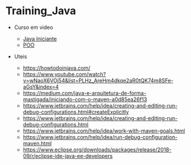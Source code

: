 # Training_Java


* Curso em video
  * [Java Iniciante](https://youtu.be/sTX0UEplF54)
  * [POO](https://youtu.be/KlIL63MeyMY)
  


* Uteis
  * https://howtodoinjava.com/
  * https://www.youtube.com/watch?v=wNaoX6VOj54&list=PLHz_AreHm4dkqe2aR0tQK74m8SFe-aGsY&index=4
  * https://medium.com/java-e-arquitetura-de-forma-mastigada/iniciando-com-o-maven-a0d85ea26f13
  * https://www.jetbrains.com/help/idea/creating-and-editing-run-debug-configurations.html#createExplicitly
  * https://www.jetbrains.com/help/idea/creating-and-editing-run-debug-configurations.html
  * https://www.jetbrains.com/help/idea/work-with-maven-goals.html
  * https://www.jetbrains.com/help/idea/run-debug-configuration-maven.html
  * https://www.eclipse.org/downloads/packages/release/2018-09/r/eclipse-ide-java-ee-developers
